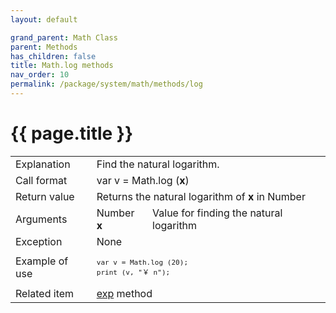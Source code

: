 ```yaml
---
layout: default

grand_parent: Math Class
parent: Methods
has_children: false
title: Math.log methods
nav_order: 10
permalink: /package/system/math/methods/log
---
```

# {{ page.title }}

<table>
  <tr>
    <td>Explanation</td>
    <td colspan="2">Find the natural logarithm.</td>
  </tr>
  <tr>
    <td>Call format</td>
    <td colspan="2">var v = Math.log (<b>x</b>)</td>
  </tr>
  <tr>
    <td>Return value</td>
    <td colspan="2">Returns the natural logarithm of <b>x</b> in Number</td>
  </tr>  
  <tr>
    <td>Arguments</td>
    <td>Number <b>x</b></td>
    <td>Value for finding the natural logarithm</td>
  </tr>
  <tr>
    <td>Exception</td>
    <td colspan="2">None</td>
  </tr>
  <tr>
    <td>Example of use</td>
    <td colspan="2"><code><pre>var v = Math.log (20);
print (v, "￥ n");</pre></code></td>
  </tr>
  <tr>
    <td>Related item</td>
    <td colspan="2"><a href="/package/system/math/methods/exp">exp</a> method</td>
  </tr>
</table>



